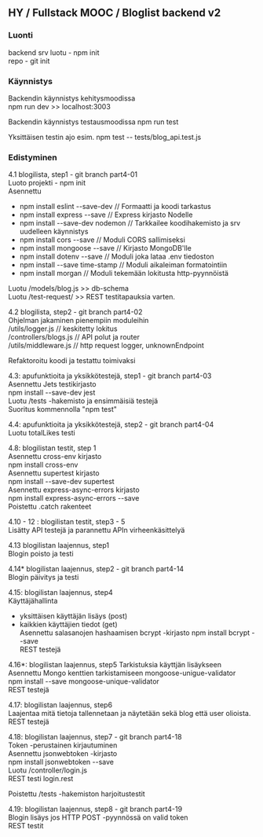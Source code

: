 
## HY / Fullstack MOOC / Bloglist backend v2

### Luonti  

backend srv luotu - npm init  
repo - git init  

### Käynnistys  
Backendin käynnistys kehitysmoodissa  
npm run dev >> localhost:3003  

Backendin käynnistys testausmoodissa 
npm run test  

Yksittäisen testin ajo esim.
npm test -- tests/blog_api.test.js  


### Edistyminen

4.1 blogilista, step1  - git branch part4-01  
Luoto projekti - npm init  
Asennettu  
- npm install eslint --save-dev // Formaatti ja koodi tarkastus 
- npm install express --save  // Express kirjasto Nodelle
- npm install --save-dev nodemon  // Tarkkailee koodihakemisto ja srv uudelleen käynnistys
- npm install cors --save // Moduli CORS sallimiseksi 
- npm install mongoose --save  // Kirjasto MongoDB'lle  
- npm install dotenv --save // Moduli joka lataa .env tiedoston  
- npm install --save time-stamp // Moduli aikaleiman formatointiin   
- npm install morgan // Moduli tekemään lokitusta http-pyynnöistä   

Luotu /models/blog.js >> db-schema    
Luotu /test-request/ >> REST testitapauksia varten.  

4.2 blogilista, step2  - git branch part4-02  
Ohjelman jakaminen pienempiin moduleihin  
/utils/logger.js  // keskitetty lokitus  
/controllers/blogs.js // API polut ja router  
/utils/middleware.js  // http request logger, unknownEndpoint  

Refaktoroitu koodi ja testattu toimivaksi  

4.3: apufunktioita ja yksikkötestejä, step1  - git branch part4-03  
Asennettu Jets testikirjasto  
npm install --save-dev jest  
Luotu /tests -hakemisto ja ensimmäisiä testejä  
Suoritus kommennolla "npm test"  

4.4: apufunktioita ja yksikkötestejä, step2  - git branch part4-04   
Luotu totalLikes testi  

4.8: blogilistan testit, step 1  
Asennettu cross-env kirjasto  
npm install cross-env  
Asennettu supertest kirjasto  
npm install --save-dev supertest  
Asennettu express-async-errors kirjasto  
npm install express-async-errors --save   
Poistettu .catch rakenteet  

4.10 - 12 : blogilistan testit, step3 - 5  
Lisätty API testejä ja parannettu APIn virheenkäsittelyä  

4.13 blogilistan laajennus, step1  
Blogin poisto ja testi  

4.14* blogilistan laajennus, step2  - git branch part4-14  
Blogin päivitys ja testi  

4.15: blogilistan laajennus, step4  
Käyttäjähallinta  
- yksittäisen käyttäjän lisäys (post)  
- kaikkien käyttäjien tiedot (get)  
Asennettu salasanojen hashaamisen bcrypt -kirjasto
npm install bcrypt --save   
REST testejä    

4.16*: blogilistan laajennus, step5
Tarkistuksia käyttjän lisäykseen  
Asennettu Mongo kenttien tarkistamiseen mongoose-unigue-validator  
npm install --save mongoose-unique-validator  
REST testejä  

4.17: blogilistan laajennus, step6  
Laajentaa mitä tietoja tallennetaan ja näytetään sekä blog että user olioista.  
REST testejä  

4.18: blogilistan laajennus, step7  - git branch part4-18  
Token -perustainen kirjautuminen  
Asennettu jsonwebtoken -kirjasto  
npm install jsonwebtoken --save  
Luotu /controller/login.js  
REST testi login.rest  

Poistettu /tests -hakemiston harjoitustestit  

4.19: blogilistan laajennus, step8  - git branch part4-19  
Blogin lisäys jos HTTP POST -pyynnössä on valid token  
REST testit  






















